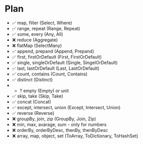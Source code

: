 # Plan

* ✅ map, filter (Select, Where)
* ✅ range, repeat (Range, Repeat)
* ✅ some, every (Any, All)
* ❌ reduce (Aggregate)
* ❌ flatMap (SelectMany)
* ✅ append, prepand (Append, Prepand)
* ✅ first, firstOrDefault (First, FirstOrDefault)
* ✅ single, singleOrDefault (Single, SingelOrDefault)
* ✅ last, lastOrDefault (Last, LastOrDefault)
* ✅ count, contains (Count, Contains)
* ✅ distinct (Distinct)
* - ? empty (Empty) or unit
* ✅ skip, take (Skip, Take)
* ✅ concat (Concat)
* ✅ except, intersect, union (Except, Intersect, Union)
* ✅ reverse (Reverse)
* ❌ groupBy, join, zip (GroupBy, Join, Zip)
* ❌ min, max, avarage, sum - only for numbers
* ❌ orderBy, orderByDesc, thenBy, thenByDesc
* ❌ array, map, object, set (ToArray, ToDictionary, ToHashSet)